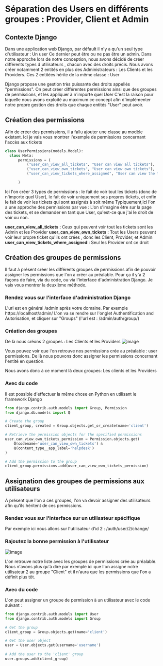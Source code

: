 # Séparation des Users en différents groupes : Provider, Client et Admin

  ## Contexte Django
  Dans une application web Django, par défault il n'y a qu'un seul type d'utilisateur : Un user
  Ce dernier peut être ou ne pas être un admin.
  Dans notre approche lors de notre conception, nous avons décidé de créer différents types d'utilisateurs , chacun avec des droits précis.
  Nous avons créer notamment 2 entités en plus des Administrateurs : Les Clients et les Providers. Ces 2 entitées hérite de la même classe : User

  Django propose une gestion très puissante des droits appellés "permissions". On peut créer différentes permissions ainsi que des groupes de permissions, et les appliquer à n'importe quel User
  C'est la raison pour laquelle nous avons exploité au maximum ce concept afin d'implémenter notre propre gestion des droits que chaque entités "User" peut avoir.

  ## Création des permissions
  Afin de créer des permissions, il a fallu ajouter une classe au modèle existant.
  Ici je vais vous montrer l'exemple de permissions concernant l'accès aux tickets
  ```python
  class UserPermissions(models.Model):
    class Meta:
        permissions = (
            ("user_can_view_all_tickets", "User can view all tickets"),
            ("user_can_view_own_tickets", "User can view own tickets"),
            ("user_can_view_tickets_where_assigned", "User can view the tickets where he is assigned."),

        )
```
Ici l'on créer 3 types de permissions : le fait de voir tout les tickets (donc de n'importe quel User), le fait de voir uniquement ses propres tickets, et enfin le fait de voir les tickets qui sont assignés à soit même
Typiquement,ici l'on a une approche des permissions par vue : L'on s'imagine être sur la page des tickets, et se demander en tant que User, qu'est-ce que j'ai le droit de voir ou non.

**user_can_view_all_tickets** : Ceux qui peuvent voir tout les tickets sont les Admin et les Provider
**user_can_view_own_tickets** : Tout les Users peuvent voir leur propre ticket qu'ils ont crées , donc les Client, Provider, et Admin
**user_can_view_tickets_where_assigned** : Seul les Provider ont ce droit

## Création des groupes de permissions
  Il faut à présent créer les différents groupes de permissions afin de pouvoir assigner les permissions que l'on a créer au préalable. 
  Pour ça il y'a 2 façons de faire, via du code, ou via l'interface d'administration Django. Je vais vous montrer la deuxième méthode.

  ### Rendez vous sur l'interface d'administration Django
  L'url est en général /admin après votre domaine. Par exemple https://localhost/admin/
  L'on va se rendre sur l'onglet Authentification and Autorisation, et cliquer sur "Groups" (l'url est : /admin/auth/group/)

  ### Création des groupes
  De là nous créons 2 groupes : Les Clients et les Providers
  ![image](https://github.com/Projet-Open-source-DEVOPS/HelpDesk/assets/23268707/cc4f2d3a-1d77-4587-bc9a-21049d1e8278)

  Vous pouvez voir que l'on retrouve nos permissions crée au préalable : user permissions. De là nous pouvons donc assigner les permissions concernant l'entité en question.

  Nous avons donc à ce moment là deux groupes: Les clients et les Providers

  ### Avec du code
  Il est possible d'effectuer la même chose en Python en utilisant le framework Django
  ```python
  from django.contrib.auth.models import Group, Permission
  from django.db.models import Q

  # Create the group
  client_group, created = Group.objects.get_or_create(name='client')

  # Retrieve the permission objects for the specified permissions
  user_can_view_own_tickets_permission = Permission.objects.get(
      Q(codename='user_can_view_own_tickets') &
      Q(content_type__app_label='helpdesk')
  )

  # Add the permission to the group
  client_group.permissions.add(user_can_view_own_tickets_permission)
  ```

## Assignation des groupes de permissions aux utilisateurs
  A présent que l'on a ces groupes, l'on va devoir assigner des utilisateurs afin qu'ils héritent de ces permissions.

  ### Rendez vous sur l'interface sur un utilisateur spécifique
  Par exemple ici nous allons sur l'utilisateur d'id 2 : /auth/user/2/change/

  ### Rajoutez la bonne permission à l'utilisateur
  ![image](https://github.com/Projet-Open-source-DEVOPS/HelpDesk/assets/23268707/cc715e2a-cdd7-44d9-82d6-851baea404de)

L'on retrouve notre liste avec les groupes de permissions crée au préalable. Nous n'avons plus qu'à dire par exemple ici que l'on assigne notre utilisateur   2 au groupe "Client" et il n'aura que les permissions que l'on a définit plus tôt.

### Avec du code
L'on peut assigner un groupe de permission à un utilisateur avec le code suivant :
```python
from django.contrib.auth.models import User
from django.contrib.auth.models import Group

# Get the group
client_group = Group.objects.get(name='client')

# Get the user object
user = User.objects.get(username='username')
  
# Add the user to the 'client' group
user.groups.add(client_group)
```
